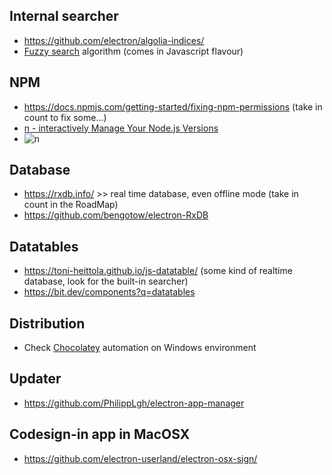 ## Internal searcher ##
* https://github.com/electron/algolia-indices/
* [Fuzzy search](https://fusejs.io/) algorithm (comes in Javascript flavour)
## NPM ##
* https://docs.npmjs.com/getting-started/fixing-npm-permissions   (take in count to fix some...)
* [n - interactively Manage Your Node.js Versions](https://github.com/tj/n)
* ![n](https://i.ibb.co/178p1SS/687474703a2f2f6e696d69742e696f2f696d616765732f6e2f6e2e676966.gif)
## Database ##
* https://rxdb.info/ >> real time database, even offline mode (take in count in the RoadMap)
* https://github.com/bengotow/electron-RxDB
## Datatables ##
* https://toni-heittola.github.io/js-datatable/   (some kind of realtime database, look for the built-in searcher)
* https://bit.dev/components?q=datatables
## Distribution ##
* Check [Chocolatey](https://chocolatey.org/docs/create-packages) automation on Windows environment
## Updater ##
* https://github.com/PhilippLgh/electron-app-manager
## Codesign-in app in MacOSX
* https://github.com/electron-userland/electron-osx-sign/
